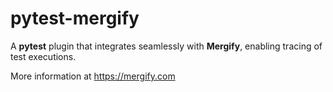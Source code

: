 # pytest-mergify

A **pytest** plugin that integrates seamlessly with **Mergify**, enabling
tracing of test executions.

More information at https://mergify.com
